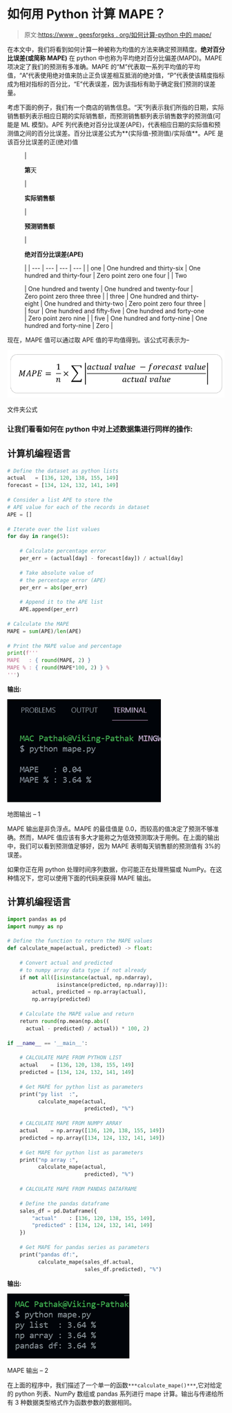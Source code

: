 # 如何用 Python 计算 MAPE？

> 原文:[https://www . geesforgeks . org/如何计算-python 中的 mape/](https://www.geeksforgeeks.org/how-to-calculate-mape-in-python/)

在本文中，我们将看到如何计算一种被称为均值的方法来确定预测精度。**绝对百分比误差(或简称 MAPE)** 在 python 中也称为平均绝对百分比偏差(MAPD)。MAPE 项决定了我们的预测有多准确。MAPE 的“M”代表取一系列平均值的平均值，“A”代表使用绝对值来防止正负误差相互抵消的绝对值，“P”代表使该精度指标成为相对指标的百分比，“E”代表误差，因为该指标有助于确定我们预测的误差量。

考虑下面的例子，我们有一个商店的销售信息。“天”列表示我们所指的日期，实际销售额列表示相应日期的实际销售额，而预测销售额列表示销售数字的预测值(可能是 ML 模型)。APE 列代表绝对百分比误差(APE)，代表相应日期的实际值和预测值之间的百分比误差。百分比误差公式为**(实际值-预测值)/实际值**。APE 是该百分比误差的正(绝对)值

<figure class="table">

| 

**第**天

 | 

**实际销售额**

 | 

**预测销售额**

 | 

**绝对百分比误差(APE)**

 |
| --- | --- | --- | --- |
| one | One hundred and thirty-six | One hundred and thirty-four | Zero point zero one four |
| Two

 | One hundred and twenty | One hundred and twenty-four | Zero point zero three three |
| three | One hundred and thirty-eight | One hundred and thirty-two | Zero point zero four three |
| four | One hundred and fifty-five | One hundred and forty-one | Zero point zero nine |
| five | One hundred and forty-nine | One hundred and forty-nine | Zero |

</figure>

现在，MAPE 值可以通过取 APE 值的平均值得到。该公式可表示为–

![](img/bdcd9c8891a82a7963b4ca90bc42aed9.png)

文件夹公式

### 让我们看看如何在 python 中对上述数据集进行同样的操作:

## 计算机编程语言

```py
# Define the dataset as python lists
actual   = [136, 120, 138, 155, 149]
forecast = [134, 124, 132, 141, 149]

# Consider a list APE to store the
# APE value for each of the records in dataset
APE = []

# Iterate over the list values
for day in range(5):

    # Calculate percentage error
    per_err = (actual[day] - forecast[day]) / actual[day]

    # Take absolute value of
    # the percentage error (APE)
    per_err = abs(per_err)

    # Append it to the APE list
    APE.append(per_err)

# Calculate the MAPE
MAPE = sum(APE)/len(APE)

# Print the MAPE value and percentage
print(f'''
MAPE   : { round(MAPE, 2) }
MAPE % : { round(MAPE*100, 2) } %
''')
```

**输出:**

![](img/fb0b9e0cedeebb390bf00e6073cc0686.png)

地图输出 – 1

MAPE 输出是非负浮点。MAPE 的最佳值是 0.0，而较高的值决定了预测不够准确。然而，MAPE 值应该有多大才能称之为低效预测取决于用例。在上面的输出中，我们可以看到预测值足够好，因为 MAPE 表明每天销售额的预测值有 3%的误差。

如果你正在用 python 处理时间序列数据，你可能正在处理熊猫或 NumPy。在这种情况下，您可以使用下面的代码来获得 MAPE 输出。

## 计算机编程语言

```py
import pandas as pd
import numpy as np

# Define the function to return the MAPE values
def calculate_mape(actual, predicted) -> float:

    # Convert actual and predicted
    # to numpy array data type if not already
    if not all([isinstance(actual, np.ndarray),
                isinstance(predicted, np.ndarray)]):
        actual, predicted = np.array(actual), 
        np.array(predicted)

    # Calculate the MAPE value and return
    return round(np.mean(np.abs((
      actual - predicted) / actual)) * 100, 2)

if __name__ == '__main__':

    # CALCULATE MAPE FROM PYTHON LIST
    actual    = [136, 120, 138, 155, 149]
    predicted = [134, 124, 132, 141, 149]

    # Get MAPE for python list as parameters
    print("py list  :",
          calculate_mape(actual,
                         predicted), "%")

    # CALCULATE MAPE FROM NUMPY ARRAY
    actual    = np.array([136, 120, 138, 155, 149])
    predicted = np.array([134, 124, 132, 141, 149])

    # Get MAPE for python list as parameters
    print("np array :", 
          calculate_mape(actual,
                         predicted), "%")

    # CALCULATE MAPE FROM PANDAS DATAFRAME

    # Define the pandas dataframe
    sales_df = pd.DataFrame({
        "actual"    : [136, 120, 138, 155, 149],
        "predicted" : [134, 124, 132, 141, 149]
    })

    # Get MAPE for pandas series as parameters
    print("pandas df:", 
          calculate_mape(sales_df.actual, 
                         sales_df.predicted), "%")
```

**输出:**

![](img/5fc9a97d931b2e6701085b67ee4377bc.png)

MAPE 输出 – 2

在上面的程序中，我们描述了一个单一的函数` ***calculate_mape()*** `,它对给定的 python 列表、NumPy 数组或 pandas 系列进行 mape 计算。输出与传递给所有 3 种数据类型格式作为函数参数的数据相同。